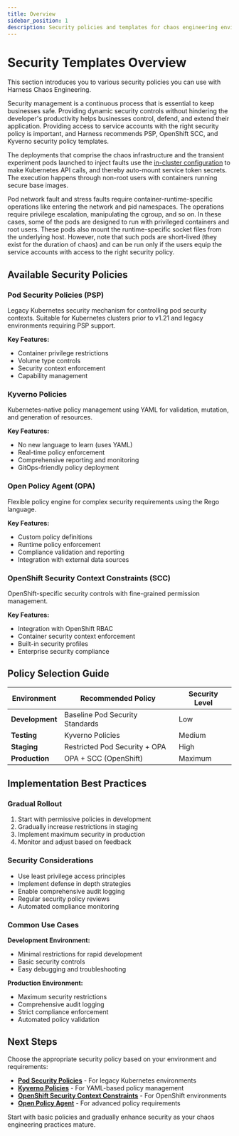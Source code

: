 ```yaml
---
title: Overview
sidebar_position: 1
description: Security policies and templates for chaos engineering environments
---
```


# Security Templates Overview

This section introduces you to various security policies you can use with Harness Chaos Engineering.

Security management is a continuous process that is essential to keep businesses safe. Providing dynamic security controls without hindering the developer's productivity helps businesses control, defend, and extend their application. Providing access to service accounts with the right security policy is important, and Harness recommends PSP, OpenShift SCC, and Kyverno security policy templates.

The deployments that comprise the chaos infrastructure and the transient experiment pods launched to inject faults use the [in-cluster configuration](https://kubernetes.io/docs/tasks/run-application/access-api-from-pod/) to make Kubernetes API calls, and thereby auto-mount service token secrets. The execution happens through non-root users with containers running secure base images.

Pod network fault and stress faults require container-runtime-specific operations like entering the network and pid namespaces. The operations require privilege escalation, manipulating the cgroup, and so on. In these cases, some of the pods are designed to run with privileged containers and root users. These pods also mount the runtime-specific socket files from the underlying host. However, note that such pods are short-lived (they exist for the duration of chaos) and can be run only if the users equip the service accounts with access to the right security policy.

## Available Security Policies

### Pod Security Policies (PSP)
Legacy Kubernetes security mechanism for controlling pod security contexts. Suitable for Kubernetes clusters prior to v1.21 and legacy environments requiring PSP support.

**Key Features:**
- Container privilege restrictions
- Volume type controls
- Security context enforcement
- Capability management

### Kyverno Policies
Kubernetes-native policy management using YAML for validation, mutation, and generation of resources.

**Key Features:**
- No new language to learn (uses YAML)
- Real-time policy enforcement
- Comprehensive reporting and monitoring
- GitOps-friendly policy deployment

### Open Policy Agent (OPA)
Flexible policy engine for complex security requirements using the Rego language.

**Key Features:**
- Custom policy definitions
- Runtime policy enforcement
- Compliance validation and reporting
- Integration with external data sources

### OpenShift Security Context Constraints (SCC)
OpenShift-specific security controls with fine-grained permission management.

**Key Features:**
- Integration with OpenShift RBAC
- Container security context enforcement
- Built-in security profiles
- Enterprise security compliance

## Policy Selection Guide

| Environment | Recommended Policy | Security Level |
|-------------|-------------------|----------------|
| **Development** | Baseline Pod Security Standards | Low |
| **Testing** | Kyverno Policies | Medium |
| **Staging** | Restricted Pod Security + OPA | High |
| **Production** | OPA + SCC (OpenShift) | Maximum |

## Implementation Best Practices

### Gradual Rollout
1. Start with permissive policies in development
2. Gradually increase restrictions in staging
3. Implement maximum security in production
4. Monitor and adjust based on feedback

### Security Considerations
- Use least privilege access principles
- Implement defense in depth strategies
- Enable comprehensive audit logging
- Regular security policy reviews
- Automated compliance monitoring

### Common Use Cases

**Development Environment:**
- Minimal restrictions for rapid development
- Basic security controls
- Easy debugging and troubleshooting

**Production Environment:**
- Maximum security restrictions
- Comprehensive audit logging
- Strict compliance enforcement
- Automated policy validation

## Next Steps

Choose the appropriate security policy based on your environment and requirements:

- **[Pod Security Policies](./psp)** - For legacy Kubernetes environments
- **[Kyverno Policies](./kyverno-policies)** - For YAML-based policy management
- **[OpenShift Security Context Constraints](./openshift-scc)** - For OpenShift environments
- **[Open Policy Agent](./opa)** - For advanced policy requirements

Start with basic policies and gradually enhance security as your chaos engineering practices mature.
